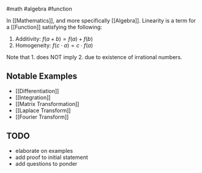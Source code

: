 #math #algebra #function

In [[Mathematics]], and more specifically [[Algebra]]. Linearity is a term for a [[Function]] satisfying the following:
1. Additivity: $f(a + b) = f(a) + f(b)$
2. Homogeneity: $f(c \cdot a) = c \cdot  f(a)$

Note that $1.$ does NOT imply $2.$ due to existence of irrational numbers.

##  Notable Examples
- [[Differentiation]]
- [[Integration]]
- [[Matrix Transformation]]
- [[Laplace Transform]]
- [[Fourier Transform]]







## TODO
- elaborate on examples
- add proof to initial statement
- add questions to ponder